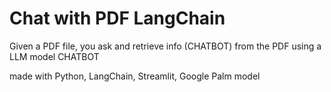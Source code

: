# Chat with PDF LangChain

Given a PDF file,
you ask and retrieve info (CHATBOT) from the PDF using a LLM model
CHATBOT

made with Python, LangChain, Streamlit, Google Palm model
